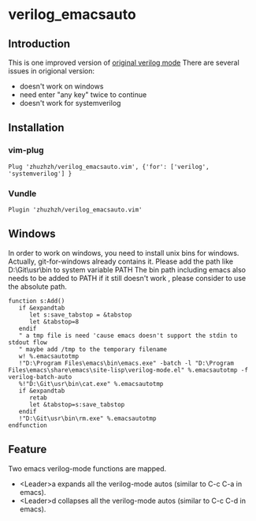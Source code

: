 # verilog_emacsauto

## Introduction
This is one improved version of [original verilog mode](https://github.com/vim-scripts/verilog_emacsauto.vim)
There are several issues in origional version:
- doesn't work on windows
- need enter "any key" twice to continue 
- doesn't work for systemverilog

## Installation

### vim-plug
```vimscript
Plug 'zhuzhzh/verilog_emacsauto.vim', {'for': ['verilog', 'systemverilog'] }
```

### Vundle
```vimscript
Plugin 'zhuzhzh/verilog_emacsauto.vim'
```

## Windows
In order to work on windows, you need to install unix bins for windows.
Actually, git-for-windows already contains it.
Please add the path like D:\Git\usr\bin to system variable PATH
The bin path including emacs also needs to be added to PATH
if it still doesn't work , please consider to use the absolute path.
```vimscript
function s:Add()
   if &expandtab
      let s:save_tabstop = &tabstop
      let &tabstop=8
   endif
   " a tmp file is need 'cause emacs doesn't support the stdin to stdout flow
   " maybe add /tmp to the temporary filename
   w! %.emacsautotmp
   !"D:\Program Files\emacs\bin\emacs.exe" -batch -l "D:\Program Files\emacs\share\emacs\site-lisp\verilog-mode.el" %.emacsautotmp -f verilog-batch-auto
   %!"D:\Git\usr\bin\cat.exe" %.emacsautotmp 
   if &expandtab
      retab
      let &tabstop=s:save_tabstop
   endif
   !"D:\Git\usr\bin\rm.exe" %.emacsautotmp
endfunction
```

## Feature
Two emacs verilog-mode functions are mapped.
- \<Leader>a expands all the verilog-mode autos (similar to C-c C-a in emacs).
- \<Leader>d collapses all the verilog-mode autos (similar to C-c C-d in emacs).

